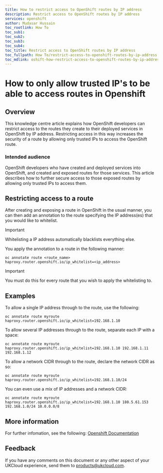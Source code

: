 ```yaml
---
title: How to restrict access to OpenShift routes by IP address
description: Restrict access to OpenShift routes by IP address
services: openshift
author: Mudasar Hussain
toc_rootlink: How To
toc_sub1: 
toc_sub2:
toc_sub3:
toc_sub4:
toc_title: Restrict access to OpenShift routes by IP address
toc_fullpath: How To/restrict-access-to-openshift-routes-by-ip-address.md
toc_mdlink: oshift-how-restrict-access-to-openshift-routes-by-ip-address.md
---
```


# How to only allow trusted IP's to be able to access routes in Openshift

## Overview

This knowledge centre article explains how OpenShift developers can restrict access to the routes they create to their deployed services in OpenShift by IP address. Restricting access in this way increases the security of a route by allowing only trusted IPs to access the OpenShift route.

### Intended audience

OpenShift developers who have created and deployed services into OpenShift, and created and exposed routes for those services. This article describes how to further secure access to those exposed routes by allowing only trusted IPs to access them.

## Restricting access to a route

After creating and exposing a route in OpenShift in the usual manner, you can then add an annotation to the route specifying the IP address(es) that you would like to whitelist.
  
> [!IMPORTANT]
> Whitelisting a IP address automatically blacklists everything else.
  
You apply the annotation to a route in the following manner:
  
    oc annotate route <route_name> haproxy.router.openshift.io/ip_whitelist=<ip_address>

> [!IMPORTANT]
> You must do this for every route that you wish to apply the whitelisting to.

## Examples

To allow a single IP address through to the route, use the following:
  
    oc annotate route myroute haproxy.router.openshift.io/ip_whitelist=192.168.1.10

To allow several IP addresses through to the route, separate each IP with a space:

    oc annotate route myroute haproxy.router.openshift.io/ip_whitelist=192.168.1.10 192.168.1.11 192.168.1.12

To allow a network CIDR through to the route, declare the network CIDR as so:

    oc annotate route myroute haproxy.router.openshift.io/ip_whitelist=192.168.1.10/24

You can even use a mix of IP addresses and a network CIDR:

    oc annotate route myroute haproxy.router.openshift.io/ip_whitelist=192.168.1.10 180.5.61.153 192.168.1.0/24 10.0.0.0/8

## More information

For further infomation, see the following: [Openshift Documentation](https://docs.openshift.com/container-platform/3.9/architecture/networking/routes.html)


## Feedback

If you have any comments on this document or any other aspect of your UKCloud experience, send them to <products@ukcloud.com>.
